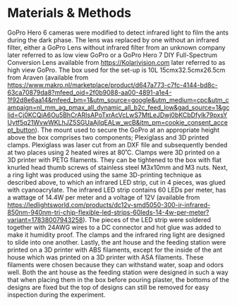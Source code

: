 # Materials & Methods
GoPro Hero 6 cameras were modified to detect infrared light to film the ants during the dark phase. The lens was replaced by one without an infrared filter, either a GoPro Lens without infrared filter from an unknown company later referred to as low view GoPro or a GoPro Hero 7 DIY Full-Spectrum Conversion Lens available from https://Kolarivision.com later referred to as high view GoPro. The box used for the set-up is 10L 15cmx32.5cmx26.5cm from Araven (available from https://www.makro.nl/marketplace/product/d647a773-c7fc-4144-bd8c-63ca70879da8?mfeed_oid=2f0b9088-aa00-4891-a1e4-1f92d8e6aa14&mfeed_bm=1&utm_source=google&utm_medium=cpc&utm_campaign=nl_mm_ag_pmax_all_dynamic_all_b2c_feed_low&gad_source=1&gclid=Cj0KCQiA6Ou5BhCrARIsAPoTxrAcVcLwS7MtLeJDwj0bKCbDfylk79pxsYUytf5q21WvwWKLhJZ5SGUaAjlqEALw_wcB&itm_pm=cookie_consent_accept_button). The mount used to secure the GoPro at an appropriate height above the box comprises two components; Plexiglass and 3D printed clamps. Plexiglass was laser cut from an DXF file and subsequently bended at two places using 2 heated wires at 80˚C. Clamps were 3D printed on a 3D printer with PETG filaments. They can be tightened to the box with flat knurled head thumb screws of stainless steel M3x10mm and M3 nuts. Next, a ring light was produced using the same 3D-printing technique as described above, to which an infrared LED strip, cut in 4 pieces, was glued with cyanoacrylate. The infrared LED strip contains 60 LEDs per meter, has a wattage of 14.4W per meter and a voltage of 12V (available from https://ledlightsworld.com/products/dc12v-smd5050-300-ir-infrared-850nm-940nm-tri-chip-flexible-led-strips-60leds-14-4w-per-meter?variant=17838007943258). The pieces of the LED strip were soldered together with 24AWG wires to a DC connector and hot glue was added to make it humidity proof. The clamps and the infrared ring light are designed to slide into one another. Lastly, the ant house and the feeding station were printed on a 3D printer with ABS filaments, except for the inside of the ant house which was printed on a 3D printer with ASA filaments. These filaments were chosen because they can withstand water, soap and odors well. Both the ant house as the feeding station were designed in such a way that when placing them in the box before pouring plaster, the bottoms of the designs are fixed but the top of designs can still be removed for easy inspection during the experiment. 
